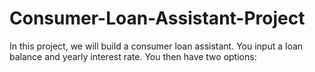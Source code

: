# Consumer-Loan-Assistant-Project
In this project, we will build a consumer loan assistant. You input a loan balance and yearly interest
rate. You then have two options: 
